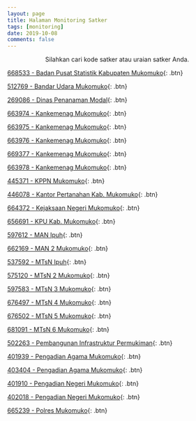 ```yaml
---
layout: page
title: Halaman Monitoring Satker
tags: [monitoring]
date: 2019-10-08
comments: false
---
```

    
<center>Silahkan cari kode satker atau uraian satker Anda.</center>

[668533 - Badan Pusat Statistik Kabupaten Mukomuko](https://kppnmuko.github.io/668533){: .btn}

[512769 - Bandar Udara Mukomuko](https://kppnmuko.github.io/512769){: .btn}

[269086 - Dinas Penanaman Modal](https://kppnmuko.github.io/269086){: .btn}

[663974 - Kankemenag Mukomuko](https://kppnmuko.github.io/663974){: .btn}

[663975 - Kankemenag Mukomuko](https://kppnmuko.github.io/663975){: .btn}

[663976 - Kankemenag Mukomuko](https://kppnmuko.github.io/663976){: .btn}

[669377 - Kankemenag Mukomuko](https://kppnmuko.github.io/663977){: .btn}

[663978 - Kankemenag Mukomuko](https://kppnmuko.github.io/663978){: .btn}

[445371 - KPPN Mukomuko](https://kppnmuko.github.io/445371){: .btn}

[446078 - Kantor Pertanahan Kab. Mukomuko](https://kppnmuko.github.io/446078){: .btn}

[664372 - Kejaksaan Negeri Mukomuko](https://kppnmuko.github.io/663972){: .btn}

[656691 - KPU Kab. Mukomuko](https://kppnmuko.github.io/656691){: .btn}

[597612 - MAN Ipuh](https://kppnmuko.github.io/597612){: .btn}

[662169 - MAN 2 Mukomuko](https://kppnmuko.github.io/662169){: .btn}

[537592 - MTsN Ipuh](https://kppnmuko.github.io/537592){: .btn}

[575120 - MTsN 2 Mukomuko](https://kppnmuko.github.io/575120){: .btn}

[597583 - MTsN 3 Mukomuko](https://kppnmuko.github.io/597583){: .btn}

[676497 - MTsN 4 Mukomuko](https://kppnmuko.github.io/676497){: .btn}

[676502 - MTsN 5 Mukomuko](https://kppnmuko.github.io/676502){: .btn}

[681091 - MTsN 6 Mukomuko](https://kppnmuko.github.io/681091){: .btn}

[502263 - Pembangunan Infrastruktur Permukiman](https://kppnmuko.github.io/502263){: .btn}

[401939 - Pengadian Agama Mukomuko](https://kppnmuko.github.io/401939){: .btn}

[403404 - Pengadian Agama Mukomuko](https://kppnmuko.github.io/403404){: .btn}

[401910 - Pengadian Negeri Mukomuko](https://kppnmuko.github.io/401910){: .btn}

[402018 - Pengadian Negeri Mukomuko](https://kppnmuko.github.io/402018){: .btn}

[665239 - Polres Mukomuko](https://kppnmuko.github.io/665239){: .btn}
